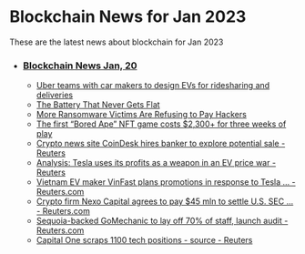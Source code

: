 # Blockchain News for Jan 2023
These are the latest news about blockchain for Jan 2023
- ### [Blockchain News Jan, 20](./20)
    - [Uber teams with car makers to design EVs for ridesharing and deliveries](https://www.engadget.com/uber-car-manufacturer-ev-for-ridesharing-delivery-153539825.html) 
    - [The Battery That Never Gets Flat](https://www.wired.com/story/the-battery-that-never-gets-flat/) 
    - [More Ransomware Victims Are Refusing to Pay Hackers](https://gizmodo.com/ransomware-hackers-blockchain-chainalysis-1850005764) 
    - [The first “Bored Ape” NFT game costs $2,300+ for three weeks of play](https://arstechnica.com/gaming/2023/01/the-first-bored-ape-nft-game-costs-2300-for-three-weeks-of-play/) 
    - [Crypto news site CoinDesk hires banker to explore potential sale - Reuters](https://www.reuters.com/markets/deals/crypto-news-site-coindesk-hires-banker-explore-potential-sale-2023-01-19/) 
    - [Analysis: Tesla uses its profits as a weapon in an EV price war - Reuters](https://www.reuters.com/business/autos-transportation/tesla-uses-its-profits-weapon-an-ev-price-war-2023-01-19/) 
    - [Vietnam EV maker VinFast plans promotions in response to Tesla ... - Reuters.com](https://www.reuters.com/business/autos-transportation/vietnam-ev-maker-vinfast-plans-promotions-response-tesla-price-cuts-2023-01-19/) 
    - [Crypto firm Nexo Capital agrees to pay $45 mln to settle U.S. SEC ... - Reuters.com](https://www.reuters.com/technology/crypto-firm-nexo-capital-agrees-pay-45-mln-settle-us-sec-state-charges-2023-01-19/) 
    - [Sequoia-backed GoMechanic to lay off 70% of staff, launch audit - Reuters.com](https://www.reuters.com/business/autos-transportation/sequoia-backed-gomechanic-lay-off-70-staff-launch-audit-2023-01-19/) 
    - [Capital One scraps 1100 tech positions - source - Reuters](https://www.reuters.com/technology/capital-one-scraps-1100-tech-positions-source-2023-01-19/) 

